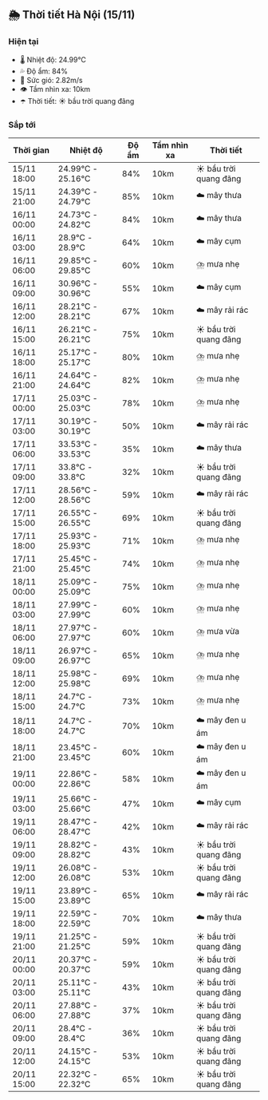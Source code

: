 ## 🌦️ Thời tiết Hà Nội (15/11)

### Hiện tại

- 🌡️ Nhiệt độ: 24.99℃
- 💦 Độ ẩm: 84%
- 💨 Sức gió: 2.82m/s
- 👁️ Tầm nhìn xa: 10km
- ☂️ Thời tiết: ☀️ bầu trời quang đãng

### Sắp tới

| Thời gian | Nhiệt độ | Độ ẩm | Tầm nhìn xa | Thời tiết |
| --- | --- | --- | --- | --- |
| 15/11 18:00 | 24.99℃ - 25.16℃ | 84% | 10km | ☀️ bầu trời quang đãng |
| 15/11 21:00 | 24.39℃ - 24.79℃ | 85% | 10km | ☁️ mây thưa |
| 16/11 00:00 | 24.73℃ - 24.82℃ | 84% | 10km | ☁️ mây thưa |
| 16/11 03:00 | 28.9℃ - 28.9℃ | 64% | 10km | ☁️ mây cụm |
| 16/11 06:00 | 29.85℃ - 29.85℃ | 60% | 10km | ⛈️ mưa nhẹ |
| 16/11 09:00 | 30.96℃ - 30.96℃ | 55% | 10km | ☁️ mây cụm |
| 16/11 12:00 | 28.21℃ - 28.21℃ | 67% | 10km | ☁️ mây rải rác |
| 16/11 15:00 | 26.21℃ - 26.21℃ | 75% | 10km | ☀️ bầu trời quang đãng |
| 16/11 18:00 | 25.17℃ - 25.17℃ | 80% | 10km | ⛈️ mưa nhẹ |
| 16/11 21:00 | 24.64℃ - 24.64℃ | 82% | 10km | ⛈️ mưa nhẹ |
| 17/11 00:00 | 25.03℃ - 25.03℃ | 78% | 10km | ⛈️ mưa nhẹ |
| 17/11 03:00 | 30.19℃ - 30.19℃ | 50% | 10km | ☁️ mây rải rác |
| 17/11 06:00 | 33.53℃ - 33.53℃ | 35% | 10km | ☁️ mây thưa |
| 17/11 09:00 | 33.8℃ - 33.8℃ | 32% | 10km | ☀️ bầu trời quang đãng |
| 17/11 12:00 | 28.56℃ - 28.56℃ | 59% | 10km | ☁️ mây rải rác |
| 17/11 15:00 | 26.55℃ - 26.55℃ | 69% | 10km | ☀️ bầu trời quang đãng |
| 17/11 18:00 | 25.93℃ - 25.93℃ | 71% | 10km | ⛈️ mưa nhẹ |
| 17/11 21:00 | 25.45℃ - 25.45℃ | 74% | 10km | ⛈️ mưa nhẹ |
| 18/11 00:00 | 25.09℃ - 25.09℃ | 75% | 10km | ⛈️ mưa nhẹ |
| 18/11 03:00 | 27.99℃ - 27.99℃ | 60% | 10km | ⛈️ mưa nhẹ |
| 18/11 06:00 | 27.97℃ - 27.97℃ | 60% | 10km | ⛈️ mưa vừa |
| 18/11 09:00 | 26.97℃ - 26.97℃ | 65% | 10km | ⛈️ mưa nhẹ |
| 18/11 12:00 | 25.98℃ - 25.98℃ | 69% | 10km | ⛈️ mưa nhẹ |
| 18/11 15:00 | 24.7℃ - 24.7℃ | 73% | 10km | ⛈️ mưa nhẹ |
| 18/11 18:00 | 24.7℃ - 24.7℃ | 70% | 10km | ☁️ mây đen u ám |
| 18/11 21:00 | 23.45℃ - 23.45℃ | 60% | 10km | ☁️ mây đen u ám |
| 19/11 00:00 | 22.86℃ - 22.86℃ | 58% | 10km | ☁️ mây đen u ám |
| 19/11 03:00 | 25.66℃ - 25.66℃ | 47% | 10km | ☁️ mây cụm |
| 19/11 06:00 | 28.47℃ - 28.47℃ | 42% | 10km | ☁️ mây rải rác |
| 19/11 09:00 | 28.82℃ - 28.82℃ | 43% | 10km | ☀️ bầu trời quang đãng |
| 19/11 12:00 | 26.08℃ - 26.08℃ | 53% | 10km | ☀️ bầu trời quang đãng |
| 19/11 15:00 | 23.89℃ - 23.89℃ | 65% | 10km | ☁️ mây rải rác |
| 19/11 18:00 | 22.59℃ - 22.59℃ | 70% | 10km | ☁️ mây thưa |
| 19/11 21:00 | 21.25℃ - 21.25℃ | 59% | 10km | ☀️ bầu trời quang đãng |
| 20/11 00:00 | 20.37℃ - 20.37℃ | 59% | 10km | ☀️ bầu trời quang đãng |
| 20/11 03:00 | 25.11℃ - 25.11℃ | 43% | 10km | ☀️ bầu trời quang đãng |
| 20/11 06:00 | 27.88℃ - 27.88℃ | 37% | 10km | ☀️ bầu trời quang đãng |
| 20/11 09:00 | 28.4℃ - 28.4℃ | 36% | 10km | ☀️ bầu trời quang đãng |
| 20/11 12:00 | 24.15℃ - 24.15℃ | 53% | 10km | ☀️ bầu trời quang đãng |
| 20/11 15:00 | 22.32℃ - 22.32℃ | 65% | 10km | ☀️ bầu trời quang đãng |
